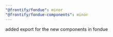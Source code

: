 ```yaml
---
"@frontify/fondue": minor
"@frontify/fondue-components": minor
---
```


added export for the new components in fondue
